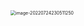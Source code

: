 <img src="https://gitee.com/zhang-songyao/blog-images/raw/master/202207242305549.png" alt="image-20220724230511250" style="zoom:50%;" />
